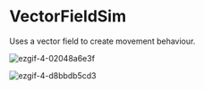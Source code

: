 # VectorFieldSim
Uses a vector field to create movement behaviour.

![ezgif-4-02048a6e3f](https://github.com/jaAp0389/VectorFieldSim/assets/142971453/e7ed24c2-6858-4230-87a1-6635f900f57f)

![ezgif-4-d8bbdb5cd3](https://github.com/jaAp0389/VectorFieldSim/assets/142971453/9400e53a-67b9-43de-9099-8ee24129606b)
